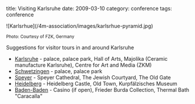 title: Visiting Karlsruhe
date: 2009-03-10 
category: conference
tags: conference

<!--break-->![Karlsrhue](/4m-association/images/karlsrhue-pyramid.jpg)  
<small>Photo: Courtesy of FZK, Germany</small>

Suggestions for visitor tours in and around Karlsruhe

 * <a href="http://www.karlsruhe.de">Karlsruhe</a> - palace, palace park, Hall of Arts, Majolika (Ceramic manufacture Karlsruhe), Centre for Art and Media (ZKM)
 * <a href="http://www.schloss-schwetzingen.de/en/268239.html">Schwetzingen</a> - palace, palace park
 * <a href="http://www.speyer.de">Speyer</a>  - Speyer Cathedral, The Jewish Courtyard, The Old Gate
 * <a href="http://www.heidelberg.de">Heidelberg</a> - Heidelberg Castle, Old Town, Kurpfälzisches Museum
 * <a href="http://www.baden-baden.de">Baden-Baden</a> - Casino (if open), Frieder Burda Collection, Thermal Bath &quot;Caracalla&quot;
